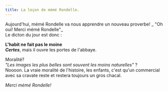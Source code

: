 ```yaml
---
title: La leçon de mémé Rondelle.
---
```


Aujourd'hui, mémé Rondelle va nous apprendre un nouveau proverbe! _ "Oh oui!
Merci mémé Rondelle"_  
Le dicton du jour est donc :

**L'habit ne fait pas le moine**   
***Certes***, mais il ouvre les portes de l'abbaye.

Moralité?  
_"Les images les plus belles sont souvent les moins naturelles"_ ?  
Noooon. La vraie moralité de l'histoire, les enfants, c'est qu'un commercial
avec sa cravate reste et restera toujours un gros chacal.

_Merci mémé Rondelle!_

